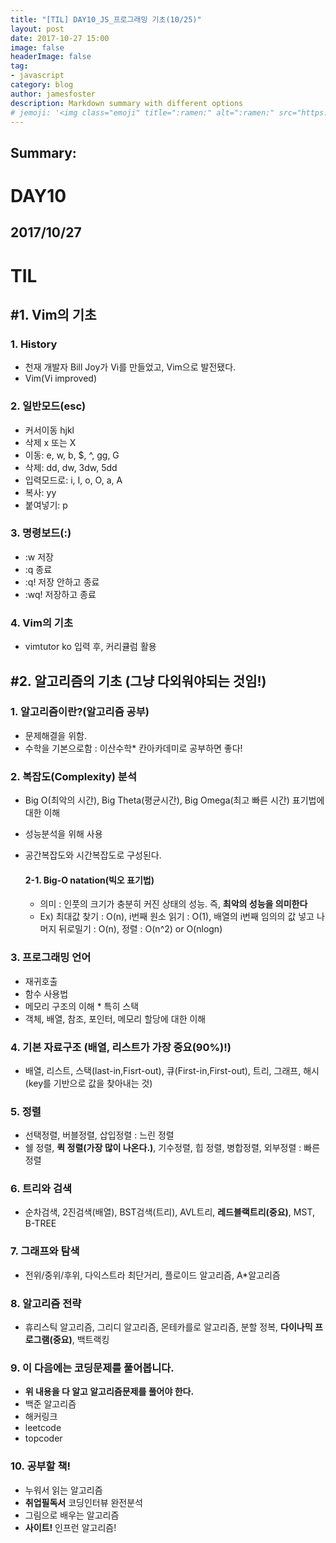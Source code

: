 ```yaml
---
title: "[TIL] DAY10_JS_프로그래밍 기초(10/25)"
layout: post
date: 2017-10-27 15:00
image: false
headerImage: false
tag:
- javascript
category: blog
author: jamesfoster
description: Markdown summary with different options
# jemoji: '<img class="emoji" title=":ramen:" alt=":ramen:" src="https://assets.github.com/images/icons/emoji/unicode/1f35c.png" height="20" width="20" align="absmiddle">'
---
```


## Summary:


# DAY10

## 2017/10/27

# TIL


## #1\. Vim의 기초

### 1\. History

- 천재 개발자 Bill Joy가 Vi를 만들었고, Vim으로 발전됐다.
- Vim(Vi improved)

### 2\. 일반모드(esc)

- 커서이동 hjkl
- 삭제 x 또는 X
- 이동: e, w, b, $, ^, gg, G
- 삭제: dd, dw, 3dw, 5dd
- 입력모드로: i, I, o, O, a, A
- 복사: yy
- 붙여넣기: p

### 3\. 명령보드(:)

- :w 저장
- :q 종료
- :q! 저장 안하고 종료
- :wq! 저장하고 종료

### 4\. Vim의 기초

- vimtutor ko 입력 후, 커리큘럼 활용

## #2\. 알고리즘의 기초 **(그냥 다외워야되는 것임!)**

### 1\. 알고리즘이란?(알고리즘 공부)

- 문제해결을 위함.
- 수학을 기본으로함 : 이산수학* 칸아카데미로 공부하면 좋다!

### 2\. 복잡도(Complexity) 분석

- Big O(최악의 시간), Big Theta(평균시간), Big Omega(최고 빠른 시간) 표기법에 대한 이해
- 성능분석을 위해 사용
- 공간복잡도와 시간복잡도로 구성된다.

  #### 2-1\. Big-O natation(빅오 표기법)
  - 의미 : 인풋의 크기가 충분히 커진 상태의 성능. 즉, **최악의 성능을 의미한다**
  - Ex) 최대값 찾기 : O(n), i번째 원소 읽기 : O(1), 배열의 i번째 임의의 값 넣고 나머지 뒤로밀기 : O(n), 정렬 : O(n^2) or O(nlogn)

### 3\. 프로그래밍 언어

- 재귀호출
- 함수 사용법
- 메모리 구조의 이해 * 특히 스택
- 객체, 배열, 참조, 포인터, 메모리 할당에 대한 이해

### 4\. 기본 자료구조 (**배열, 리스트가 가장 중요(90%)!**)

- 배열, 리스트, 스택(last-in,Fisrt-out), 큐(First-in,First-out), 트리, 그래프, 해시(key를 기반으로 값을 찾아내는 것)

### 5\. 정렬

- 선택정렬, 버블정렬, 삽입정렬 : 느린 정렬
- 쉘 정렬, **퀵 정렬(가장 많이 나온다.)**, 기수정렬, 힙 정렬, 병합정렬, 외부정렬 : 빠른 정렬

### 6\. 트리와 검색

- 순차검색, 2진검색(배열), BST검색(트리), AVL트리, **레드블랙트리(중요)**, MST, B-TREE

### 7\. 그래프와 탐색

- 전위/중위/후위, 다익스트라 최단거리, 플로이드 알고리즘, A*알고리즘

### 8\. 알고리즘 전략

- 휴리스틱 알고리즘, 그리디 알고리즘, 몬테카를로 알고리즘, 분할 정복, **다이나믹 프로그램(중요)**, 백트랙킹

### 9\. 이 다음에는 코딩문제를 풀어봅니다.

- **위 내용을 다 알고 알고리즘문제를 풀어야 한다.**
- 백준 알고리즘
- 해커링크
- leetcode
- topcoder

### 10\. 공부할 책!

- 누워서 읽는 알고리즘
- **취업필독서** 코딩인터뷰 완전분석
- 그림으로 배우는 알고리즘
- **사이트!** 인프런 알고리즘!
